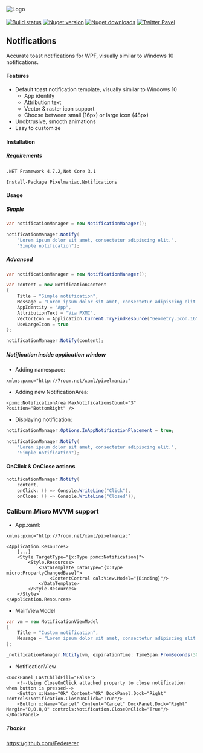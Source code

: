 ![Logo](https://user-images.githubusercontent.com/2874236/85953132-f40d1900-b976-11ea-89bf-a07a935225d5.png)
<br/>
<br/>
[![Build status](https://github.com/paulem/pixelmaniac.notifications/workflows/build/badge.svg)](https://github.com/paulem/pixelmaniac.notifications/actions)
[![Nuget version](https://img.shields.io/nuget/v/Pixelmaniac.Notifications?label=NuGet)](https://nuget.org/packages/Pixelmaniac.Notifications)
[![Nuget downloads](https://img.shields.io/nuget/dt/Pixelmaniac.Notifications?label=Downloads)](https://nuget.org/packages/Pixelmaniac.Notifications)
[![Twitter Pavel](https://img.shields.io/badge/twitter-%40upavel-55acee.svg?label=Twitter)](https://twitter.com/upavel)

## Notifications
Accurate toast notifications for WPF, visually similar to Windows 10 notifications.

#### Features
* Default toast notification template, visually similar to Windows 10
  * App identity
  * Attribution text
  * Vector & raster icon support
  * Choose between small (16px) or large icon (48px)
* Unobtrusive, smooth animations
* Easy to customize

#### Installation
##### Requirements
`.NET Framework 4.7.2`, `Net Core 3.1`
```
Install-Package Pixelmaniac.Notifications
```
#### Usage
##### Simple
```C#
var notificationManager = new NotificationManager();

notificationManager.Notify(
    "Lorem ipsum dolor sit amet, consectetur adipiscing elit.",
    "Simple notification");
```

##### Advanced
```C#
var notificationManager = new NotificationManager();

var content = new NotificationContent
{
    Title = "Simple notification",
    Message = "Lorem ipsum dolor sit amet, consectetur adipiscing elit.",
    AppIdentity = "App",
    AttributionText = "Via PXMC",
    VectorIcon = Application.Current.TryFindResource("Geometry.Icon.16") as StreamGeometry,
    UseLargeIcon = true
};

notificationManager.Notify(content);
```

##### Notification inside application window
- Adding namespace:
```XAML
xmlns:pxmc="http://7room.net/xaml/pixelmaniac"
```
- Adding new NotificationArea:
```XAML
<pxmc:NotificationArea MaxNotificationsCount="3" Position="BottomRight" />
```
- Displaying notification:
```C#
notificationManager.Options.InAppNotificationPlacement = true;

notificationManager.Notify(
    "Lorem ipsum dolor sit amet, consectetur adipiscing elit.",
    "Simple notification");
```

#### OnClick & OnClose actions
```C#
notificationManager.Notify(
    content,
    onClick: () => Console.WriteLine("Click"),
    onClose: () => Console.WriteLine("Closed"));
```
### Caliburn.Micro MVVM support
- App.xaml:
```XAML
xmlns:pxmc="http://7room.net/xaml/pixelmaniac"

<Application.Resources>
    [...]
    <Style TargetType="{x:Type pxmc:Notification}">
        <Style.Resources>
            <DataTemplate DataType="{x:Type micro:PropertyChangedBase}">
                <ContentControl cal:View.Model="{Binding}"/>
            </DataTemplate>
        </Style.Resources>
    </Style>
</Application.Resources>
```
- MainViewModel
```C#
var vm = new NotificationViewModel
{
    Title = "Custom notification",
    Message = "Lorem ipsum dolor sit amet, consectetur adipiscing elit."
};

_notificationManager.Notify(vm, expirationTime: TimeSpan.FromSeconds(30));
```
- NotificationView
```XAML
<DockPanel LastChildFill="False">
    <!--Using CloseOnClick attached property to close notification when button is pressed-->
    <Button x:Name="Ok" Content="Ok" DockPanel.Dock="Right" controls:Notification.CloseOnClick="True"/>
    <Button x:Name="Cancel" Content="Cancel" DockPanel.Dock="Right" Margin="0,0,8,0" controls:Notification.CloseOnClick="True"/>
</DockPanel>
```
##### Thanks
https://github.com/Federerer
